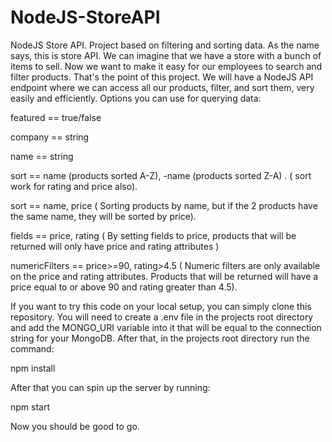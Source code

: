 # NodeJS-StoreAPI
NodeJS Store API. Project based on filtering and sorting data.
As the name says, this is store API. We can imagine that we have a store with a bunch of items to sell. Now we want to make it easy for our employees to search and filter products. 
That's the point of this project. We will have a NodeJS API endpoint where we can access all our products, filter, and sort them, very easily and efficiently.
Options you can use for querying data:

featured  == true/false

company == string

name == string

sort == name (products sorted A-Z), -name (products sorted Z-A) . ( sort work for rating and price also).

sort == name, price ( Sorting products by name, but if the 2 products have the same name, they will be sorted by price).

fields == price, rating ( By setting fields to price, products that will be returned will only have price and rating attributes )

numericFilters == price>=90, rating>4.5 ( Numeric filters are only available on the price and rating attributes. Products that will be returned will have a price equal to or above 90 and rating greater than 4.5).

If you want to try this code on your local setup, you can simply clone this repository. You will need to create a .env file in the projects root directory and add the MONGO_URI variable into it that will be equal to the connection string for your MongoDB.
After that, in the projects root directory run the command:

npm install

After that you can spin up the server by running:

npm start

Now you should be good to go.

